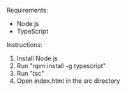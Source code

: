 Requirements:
- Node.js
- TypeScript

Instructions:
1. Install Node.js
2. Run "npm install -g typescript"
3. Run "tsc"
4. Open index.html in the src directory
